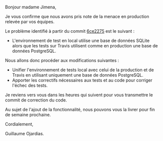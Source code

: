 Bonjour madame Jimena,

Je vous confirme que nous avons pris note de la menace en production relevée par vos équipes.

Le problème identifié à partir du commit [6ce2275](https://github.com/GuillaumeOj/P11-AddAFeature/commit/6ce2275ba3ff6730246e9b631c33cdce70ebc7e1) est le suivant :

- L'environnement de test en local utilise une base de données SQLite alors que les tests sur Travis utilisent comme en production une base de données PostgreSQL.

Nous allons donc procéder aux modifications suivantes :

- Unifier l'environnement de tests local avec celui de la production et de Travis en utilisant uniquement une base de données PostgreSQL.
- Apporter les correctifs nécessaires aux tests et au code pour corriger l'échec des tests.

Je reviens vers vous dans les heures qui suivent pour vous transmettre le commit de correction du code.

Au sujet de l'ajout de la fonctionnalité, nous pouvons vous la livrer pour fin de semaine prochaine.

Cordialement,

Guillaume Ojardias.
